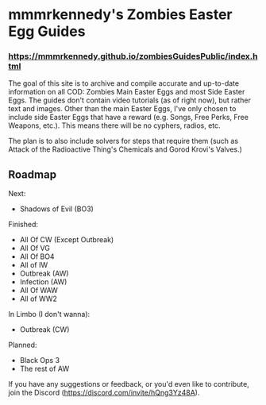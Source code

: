# mmmrkennedy's Zombies Easter Egg Guides

### https://mmmrkennedy.github.io/zombiesGuidesPublic/index.html

The goal of this site is to archive and compile accurate and up-to-date information on all COD: Zombies Main Easter Eggs and most Side Easter Eggs.
The guides don't contain video tutorials (as of right now), but rather text and images. Other than the main Easter Eggs, I've only chosen to include side Easter Eggs that have a reward (e.g. Songs, Free Perks, Free Weapons, etc.). This means there will be no cyphers, radios, etc.

The plan is to also include solvers for steps that require them (such as Attack of the Radioactive Thing's Chemicals and Gorod Krovi's Valves.)

## Roadmap
Next:
- Shadows of Evil (BO3)

Finished:
- All Of CW (Except Outbreak)
- All Of VG
- All Of BO4
- All of IW
- Outbreak (AW)
- Infection (AW)
- All Of WAW
- All of WW2

In Limbo (I don't wanna):
- Outbreak (CW)

Planned:
- Black Ops 3
- The rest of AW

If you have any suggestions or feedback, or you'd even like to contribute, join the Discord (https://discord.com/invite/hQng3Yz48A).

